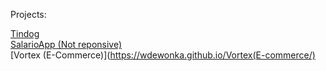Projects:

[Tindog](https://wdewonka.github.io/Tindog/)
<br>
[SalarioApp (Not reponsive)](https://wdewonka.github.io/SalarioApp/)
<br>
[Vortex (E-Commerce)](https://wdewonka.github.io/Vortex(E-commerce/)
